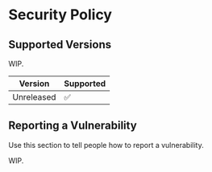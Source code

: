 # Security Policy

## Supported Versions

WIP.

| Version    | Supported          |
| ---------- | ------------------ |
| Unreleased | :white_check_mark: |

## Reporting a Vulnerability

Use this section to tell people how to report a vulnerability.

WIP.
